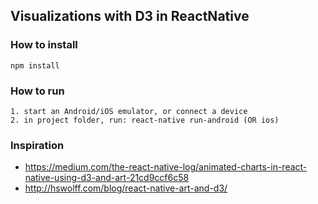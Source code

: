 ## Visualizations with D3 in ReactNative


### How to install
```
npm install
```


### How to run
```
1. start an Android/iOS emulator, or connect a device
2. in project folder, run: react-native run-android (OR ios)
```


### Inspiration
* https://medium.com/the-react-native-log/animated-charts-in-react-native-using-d3-and-art-21cd9ccf6c58
* http://hswolff.com/blog/react-native-art-and-d3/
